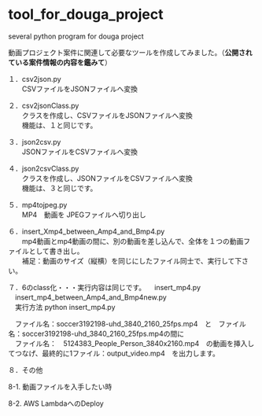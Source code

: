 # tool_for_douga_project
several python program for douga project

動画プロジェクト案件に関連して必要なツールを作成してみました。（**公開されている案件情報の内容を鑑みて**）

１．csv2json.py  
　　CSVファイルをJSONファイルへ変換  
  
２．csv2jsonClass.py  
　　クラスを作成し、CSVファイルをJSONファイルへ変換  
  　　機能は、１と同じです。  


３．json2csv.py  
　　JSONファイルをCSVファイルへ変換  

４．json2csvClass.py  
　　クラスを作成し、JSONファイルをCSVファイルへ変換  
  　　機能は、３と同じです。  

５．mp4tojpeg.py  
　　MP4　動画を JPEGファイルへ切り出し

６．insert_Xmp4_between_Amp4_and_Bmp4.py  
　　mp4動画とmp4動画の間に、別の動画を差し込んで、全体を１つの動画ファイルとして書き出し。  
　　補足：動画のサイズ（縦横）を同じにしたファイル同士で、実行して下さい。

７．6のclass化・・・実行内容は同じです。
　insert_mp4.py  
　insert_mp4_between_Amp4_and_Bmp4new.py  
　実行方法
  python insert_mp4.py

　ファイル名：soccer3192198-uhd_3840_2160_25fps.mp4　と　ファイル名：soccer3192198-uhd_3840_2160_25fps.mp4の間に  
 　ファイル名：　5124383_People_Person_3840x2160.mp4　の動画を挿入してつなげ、最終的に1ファイル：output_video.mp4　を出力します。


８．その他

8-1. 動画ファイルを入手したい時

8-2. AWS LambdaへのDeploy


